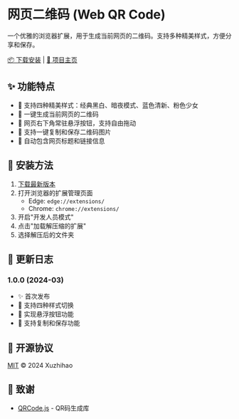 # 网页二维码 (Web QR Code)

一个优雅的浏览器扩展，用于生成当前网页的二维码。支持多种精美样式，方便分享和保存。

[📦 下载安装](https://www.enchenggc.cn/downloads/web-qrcode.zip) | [🌟 项目主页](https://www.enchenggc.cn/)

## ✨ 功能特点

- 🎨 支持四种精美样式：经典黑白、暗夜模式、蓝色清新、粉色少女
- 📱 一键生成当前网页的二维码
- 🔄 网页右下角常驻悬浮按钮，支持自由拖动
- 💾 支持一键复制和保存二维码图片
- 📝 自动包含网页标题和链接信息

## 🚀 安装方法

1. [下载最新版本](https://www.enchenggc.cn/downloads/web-qrcode.zip)
2. 打开浏览器的扩展管理页面
   - Edge: `edge://extensions/`
   - Chrome: `chrome://extensions/`
3. 开启"开发人员模式"
4. 点击"加载解压缩的扩展"
5. 选择解压后的文件夹

## 📝 更新日志

### 1.0.0 (2024-03)
- ✨ 首次发布
- 🎨 支持四种样式切换
- 🔄 实现悬浮按钮功能
- 💾 支持复制和保存功能

## 📄 开源协议

[MIT](./LICENSE) © 2024 Xuzhihao

## 🙏 致谢

- [QRCode.js](https://github.com/davidshimjs/qrcodejs) - QR码生成库 